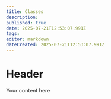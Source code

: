 ```yaml
---
title: Classes
description: 
published: true
date: 2025-07-21T12:53:07.991Z
tags: 
editor: markdown
dateCreated: 2025-07-21T12:53:07.991Z
---
```


# Header
Your content here